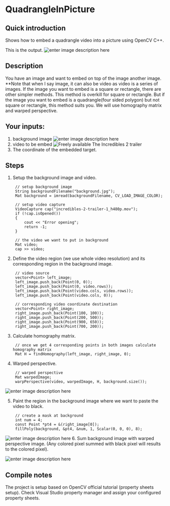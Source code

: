 
# QuadrangleInPicture

## Quick introduction

Shows how to embed a quadrangle video into a picture using OpenCV C++. 

This is the output.
![enter image description here](https://i.imgur.com/m3EFkP2.jpg)
## Description
You have an image and want to embed on top of the image another image. **Note that when I say image, it can also be video as video is a series of images. If the image you want to embed is a square or rectangle, there are other simpler methods. This method is overkill for square or rectangle. But if the image you want to embed is a quadrangle(four sided polygon) but not square or rectangle, this method suits you. We will use homography matrix and warped perspective.

## Your inputs: 
1. background image
![enter image description here](https://i.imgur.com/b2WXqtU.jpg)
2. video to be embed
![Freely available The Incredibles 2 trailer](https://i.imgur.com/DUwb4R2.png)
3. The coordinate of the embedded target.

## Steps

1. Setup the background image and video.

		// setup background image
		String backgroundFilename("background.jpg"); 
		Mat background = imread(backgroundFilename, CV_LOAD_IMAGE_COLOR);

		// setup video capture
		VideoCapture cap("incredibles-2-trailer-1_h480p.mov");
		if (!cap.isOpened())
		{
			cout << "Error opening";
			return -1;
		}

		// the video we want to put in background
		Mat video;
		cap >> video;

2. Define the video region (we use whole video resolution) and its corresponding region in the background image.

		// video source
		vector<Point> left_image;      
		left_image.push_back(Point(0, 0));
		left_image.push_back(Point(0, video.rows));
		left_image.push_back(Point(video.cols, video.rows));
		left_image.push_back(Point(video.cols, 0));

		// corresponding video coordinate destination
		vector<Point> right_image;
		right_image.push_back(Point(100, 100));
		right_image.push_back(Point(200, 500));
		right_image.push_back(Point(900, 650));
		right_image.push_back(Point(700, 200));

3. Calculate homography matrix.

		// once we get 4 corresponding points in both images calculate homography matrix
		Mat H = findHomography(left_image, right_image, 0);

4. Warped perspective.

		// warped perspective
		Mat warpedImage;
		warpPerspective(video, warpedImage, H, background.size());

![enter image description here](https://i.imgur.com/p3kc6Ee.png)

5. Paint the region in the background image where we want to paste the video to black.

		// create a mask at background
		int num = 4;
		const Point *pt4 = &(right_image[0]);
		fillPoly(background, &pt4, &num, 1, Scalar(0, 0, 0), 8);

![enter image description here](https://i.imgur.com/g5IFgqH.jpg)
6. Sum background image with warped perspective image. (Any colored pixel summed with black pixel will results to the colored pixel).

![enter image description here](https://i.imgur.com/m3EFkP2.jpg)
## Compile notes
The project is setup based on OpenCV official tutorial (property sheets setup). Check Visual Studio property manager and assign your configured property sheets.



